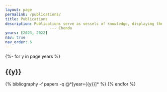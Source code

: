 ```yaml
---
layout: page
permalink: /publications/
title: Publications
description: Publications serve as vessels of knowledge, displaying the fruits of extensive labor, exploration, and discovery. Yet, beneath the polished surface of each paper, there lies a hidden ocean of unrevealed endeavors, a labyrinth of thoughts, trials, and tribulations that remain obscured in the shadows of the finalized work.
                    --- Chenda
years: [2023, 2022]
nav: true
nav_order: 6
---
```

<!-- _pages/publications.md -->
<div class="publications">

{%- for y in page.years %}
  <h2 class="year">{{y}}</h2>
  {% bibliography -f papers -q @*[year={{y}}]* %}
{% endfor %}

</div>
